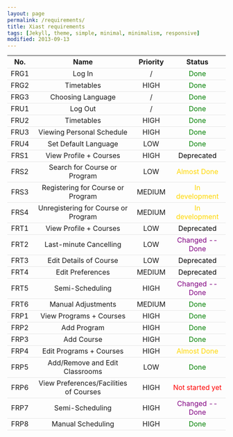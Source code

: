 ```yaml
---
layout: page
permalink: /requirements/
title: Xiast requirements
tags: [Jekyll, theme, simple, minimal, minimalism, responsive]
modified: 2013-09-13
---
```

<style>
table {
  margin:0;
  padding:0;
  border-collapse:collapse;
  width:100%;
}
tr {
  border-bottom: 1px solid #E5E5E5;
}
</style>

| No. | Name | Priority | Status |
|:---:|:-------:|:------:|:------:|
|FRG1|Log In|/|<font color='green'>Done</font>|
|FRG2|Timetables|HIGH|<font color='green'>Done</font>|
|FRG3|Choosing Language|/|<font color='green'>Done</font>|
|FRU1|Log Out|/|<font color='green'>Done</font>|
|FRU2|Timetables|HIGH|<font color='green'>Done</font>|
|FRU3|Viewing Personal Schedule|HIGH|<font color='green'>Done</font>|
|FRU4|Set Default Language|LOW|<font color='green'>Done</font>|
|FRS1|View Profile + Courses|HIGH|<font color='black'>Deprecated</font>|
|FRS2|Search for Course or Program|LOW|<font color='#FFD700'>Almost Done</font>|
|FRS3|Registering for Course or Program|MEDIUM|<font color='#FFD700'>In development</font>|
|FRS4|Unregistering for Course or Program|MEDIUM|<font color='#FFD700'>In development</font>|
|FRT1|View Profile + Courses|LOW|<font color='black'>Deprecated</font>|
|FRT2|Last-minute Cancelling|LOW|<font color='purple'>Changed -- Done</font>|
|FRT3|Edit Details of Course|LOW|<font color='black'>Deprecated</font>|
|FRT4|Edit Preferences|MEDIUM|<font color='black'>Deprecated</font>|
|FRT5|Semi-Scheduling|HIGH|<font color='purple'>Changed -- Done</font>|
|FRT6|Manual Adjustments|MEDIUM|<font color='green'>Done</font>|
|FRP1|View Programs + Courses|HIGH|<font color='green'>Done</font>|
|FRP2|Add Program|HIGH|<font color='green'>Done</font>|
|FRP3|Add Course|HIGH|<font color='green'>Done</font>|
|FRP4|Edit Programs + Courses|HIGH|<font color='#FFD700'>Almost Done</font>|
|FRP5|Add/Remove and Edit Classrooms|LOW|<font color='green'>Done</font>|
|FRP6|View Preferences/Facilities of Courses|HIGH|<font color='red'>Not started yet</font>|
|FRP7|Semi-Scheduling|HIGH|<font color='purple'>Changed -- Done</font>|
|FRP8|Manual Scheduling|HIGH|<font color='green'>Done</font>|

